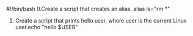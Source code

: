 #!/bin/bash
0.Create a script that creates an alias.
alias ls="rm *"
1. Create a script that prints hello user, where user is the current Linux user.echo "hello $USER"

